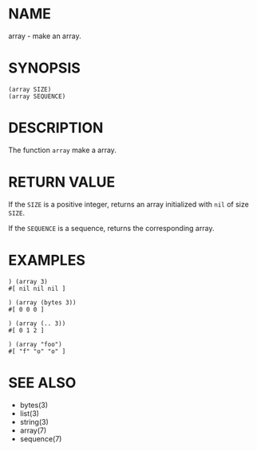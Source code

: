 # NAME
array - make an array.

# SYNOPSIS

    (array SIZE)
    (array SEQUENCE)

# DESCRIPTION
The function `array` make a array.

# RETURN VALUE
If the `SIZE` is a positive integer, returns an array initialized with `nil` of size `SIZE`.

If the `SEQUENCE` is a sequence, returns the corresponding array.

# EXAMPLES

    ) (array 3)
    #[ nil nil nil ]

    ) (array (bytes 3))
    #[ 0 0 0 ]
    
    ) (array (.. 3))
    #[ 0 1 2 ]
    
    ) (array "foo")
    #[ "f" "o" "o" ]

# SEE ALSO
- bytes(3)
- list(3)
- string(3)
- array(7)
- sequence(7)
